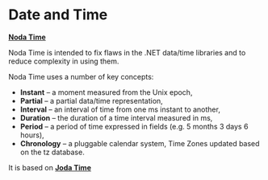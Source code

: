 # Date and Time


[**Noda Time**](https://nodatime.org/)

Noda Time is intended to fix flaws in the .NET data/time libraries and to reduce complexity in using them. 

Noda Time uses a number of key concepts: 
* **Instant** – a moment measured from the Unix epoch, 
* **Partial** – a partial data/time representation, 
* **Interval** – an interval of time from one ms instant to another, 
* **Duration** – the duration of a time interval measured in ms, 
* **Period** – a period of time expressed in fields (e.g. 5 months 3 days 6 hours), 
* **Chronology** – a pluggable calendar system, Time Zones updated based on the tz database.

It is based on [**Joda Time**](http://www.joda.org/joda-time/)